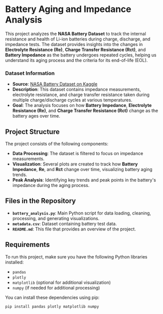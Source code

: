 # Battery Aging and Impedance Analysis

This project analyzes the **NASA Battery Dataset** to track the internal resistance and health of Li-ion batteries during charge, discharge, and impedance tests. The dataset provides insights into the changes in **Electrolyte Resistance (Re)**, **Charge Transfer Resistance (Rct)**, and **Battery Impedance** as the battery undergoes repeated cycles, helping us understand its aging process and the criteria for its end-of-life (EOL).

### Dataset Information
- **Source**: [NASA Battery Dataset on Kaggle](https://www.kaggle.com/datasets/patrickfleith/nasa-battery-dataset/data)
- **Description**: This dataset contains impedance measurements, electrolyte resistance, and charge transfer resistance taken during multiple charge/discharge cycles at various temperatures.
- **Goal**: The analysis focuses on how **Battery Impedance**, **Electrolyte Resistance (Re)**, and **Charge Transfer Resistance (Rct)** change as the battery ages over time.

## Project Structure
The project consists of the following components:
- **Data Processing**: The dataset is filtered to focus on impedance measurements.
- **Visualization**: Several plots are created to track how **Battery Impedance**, **Re**, and **Rct** change over time, visualizing battery aging trends.
- **Peak Analysis**: Identifying key trends and peak points in the battery's impedance during the aging process.

## Files in the Repository

- **`battery_analysis.py`**: Main Python script for data loading, cleaning, processing, and generating visualizations.
- **`metadata.csv`**: Dataset containing battery test data.
- **`README.md`**: This file that provides an overview of the project.

## Requirements
To run this project, make sure you have the following Python libraries installed:
- `pandas`
- `plotly`
- `matplotlib` (optional for additional visualization)
- `numpy` (if needed for additional processing)

You can install these dependencies using pip:
```bash
pip install pandas plotly matplotlib numpy
